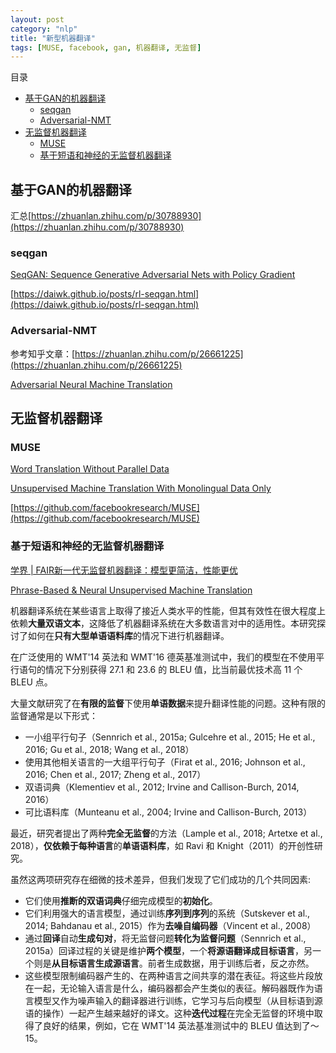 ```yaml
---
layout: post
category: "nlp"
title: "新型机器翻译"
tags: [MUSE, facebook, gan, 机器翻译, 无监督]
---
```


目录

<!-- TOC -->

- [基于GAN的机器翻译](#%e5%9f%ba%e4%ba%8egan%e7%9a%84%e6%9c%ba%e5%99%a8%e7%bf%bb%e8%af%91)
  - [seqgan](#seqgan)
  - [Adversarial-NMT](#adversarial-nmt)
- [无监督机器翻译](#%e6%97%a0%e7%9b%91%e7%9d%a3%e6%9c%ba%e5%99%a8%e7%bf%bb%e8%af%91)
  - [MUSE](#muse)
  - [基于短语和神经的无监督机器翻译](#%e5%9f%ba%e4%ba%8e%e7%9f%ad%e8%af%ad%e5%92%8c%e7%a5%9e%e7%bb%8f%e7%9a%84%e6%97%a0%e7%9b%91%e7%9d%a3%e6%9c%ba%e5%99%a8%e7%bf%bb%e8%af%91)

<!-- /TOC -->

## 基于GAN的机器翻译

汇总[https://zhuanlan.zhihu.com/p/30788930](https://zhuanlan.zhihu.com/p/30788930)

### seqgan

[SeqGAN: Sequence Generative Adversarial Nets with Policy Gradient](https://arxiv.org/abs/1609.05473)

[https://daiwk.github.io/posts/rl-seqgan.html](https://daiwk.github.io/posts/rl-seqgan.html)

### Adversarial-NMT

参考知乎文章：[https://zhuanlan.zhihu.com/p/26661225](https://zhuanlan.zhihu.com/p/26661225)

[Adversarial Neural Machine Translation](https://arxiv.org/pdf/1704.06933.pdf)


## 无监督机器翻译

### MUSE

[Word Translation Without Parallel Data](https://arxiv.org/abs/1710.04087)

[Unsupervised Machine Translation With Monolingual Data Only](https://arxiv.org/abs/1711.00043)

[https://github.com/facebookresearch/MUSE](https://github.com/facebookresearch/MUSE)

### 基于短语和神经的无监督机器翻译

[学界 \| FAIR新一代无监督机器翻译：模型更简洁，性能更优](https://mp.weixin.qq.com/s?__biz=MzA3MzI4MjgzMw==&mid=2650741621&idx=4&sn=210c9b3694f56508267e95235fb99f3c&chksm=871adf0bb06d561dc99a89a5f56cf835bc92aa25401294216262128402490918d2787fe7fd09&mpshare=1&scene=1&srcid=0429xcZSkAituLbHIsmgNBAb&pass_ticket=INCrGaryVZRn7Xp0qFQ7uod1VN14o8mkpvq1bswtroEgKQavvDm7mmg4E7yTOH6d#rd)

[Phrase-Based & Neural Unsupervised Machine Translation](https://arxiv.org/pdf/1804.07755.pdf)

机器翻译系统在某些语言上取得了接近人类水平的性能，但其有效性在很大程度上依赖**大量双语文本**，这降低了机器翻译系统在大多数语言对中的适用性。本研究探讨了如何在**只有大型单语语料库**的情况下进行机器翻译。

在广泛使用的 WMT'14 英法和 WMT'16 德英基准测试中，我们的模型在不使用平行语句的情况下分别获得 27.1 和 23.6 的 BLEU 值，比当前最优技术高 11 个 BLEU 点。

大量文献研究了在**有限的监督**下使用**单语数据**来提升翻译性能的问题。这种有限的监督通常是以下形式：

+ 一小组平行句子（Sennrich et al., 2015a; Gulcehre et al., 2015; He et al., 2016; Gu et al., 2018; Wang et al., 2018）
+ 使用其他相关语言的一大组平行句子（Firat et al., 2016; Johnson et al., 2016; Chen et al., 2017; Zheng et al., 2017）
+ 双语词典（Klementiev et al., 2012; Irvine and Callison-Burch, 2014, 2016）
+ 可比语料库（Munteanu et al., 2004; Irvine and Callison-Burch, 2013）

最近，研究者提出了两种**完全无监督**的方法（Lample et al., 2018; Artetxe et al., 2018），**仅依赖于每种语言**的**单语语料库**，如 Ravi 和 Knight（2011）的开创性研究。

虽然这两项研究存在细微的技术差异，但我们发现了它们成功的几个共同因素:

+ 它们使用**推断的双语词典**仔细完成模型的**初始化**。
+ 它们利用强大的语言模型，通过训练**序列到序列**的系统（Sutskever et al., 2014; Bahdanau et al., 2015）作为**去噪自编码器**（Vincent et al., 2008）
+ 通过**回译**自动**生成句对**，将无监督问题**转化为监督问题**（Sennrich et al., 2015a）回译过程的关键是维护**两个模型**，一个**将源语翻译成目标语言**，另一个则是**从目标语言生成源语言**。前者生成数据，用于训练后者，反之亦然。
+ 这些模型限制编码器产生的、在两种语言之间共享的潜在表征。将这些片段放在一起，无论输入语言是什么，编码器都会产生类似的表征。解码器既作为语言模型又作为噪声输入的翻译器进行训练，它学习与后向模型（从目标语到源语的操作）一起产生越来越好的译文。这种**迭代过程**在完全无监督的环境中取得了良好的结果，例如，它在 WMT'14 英法基准测试中的 BLEU 值达到了～15。



